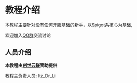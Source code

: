 # 教程介绍

本教程主要针对没有任何开服基础的新手，以Spigot系核心为基础,

欢迎加入[QQ群](https://jq.qq.com/?_wv=1027&k=5v31lJZY)交流讨论

## 人员介绍

**本教程由[创世云联](https://www.mcicp.cn/)赞助提供**

教程主负责人员: Itz_Dr_Li

